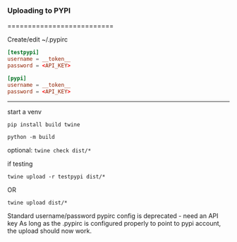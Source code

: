 ### Uploading to PYPI
==========================

Create/edit ~/.pypirc
```rc
[testpypi]
username = __token__
password = <API_KEY>

[pypi]
username = __token__
password = <API_KEY>
```
---

start a venv

```shell
pip install build twine
```

```shell
python -m build
```

optional: `twine check dist/*`

if testing
```shell
twine upload -r testpypi dist/*
```
OR 
```shell
twine upload dist/*
```

Standard username/password pypirc config is deprecated - need an API key
As long as the .pypirc is configured properly to point to pypi account, the upload should now work.
